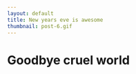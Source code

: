 ```yaml
---
layout: default
title: New years eve is awesome
thumbnail: post-6.gif
---
```


# Goodbye cruel world
